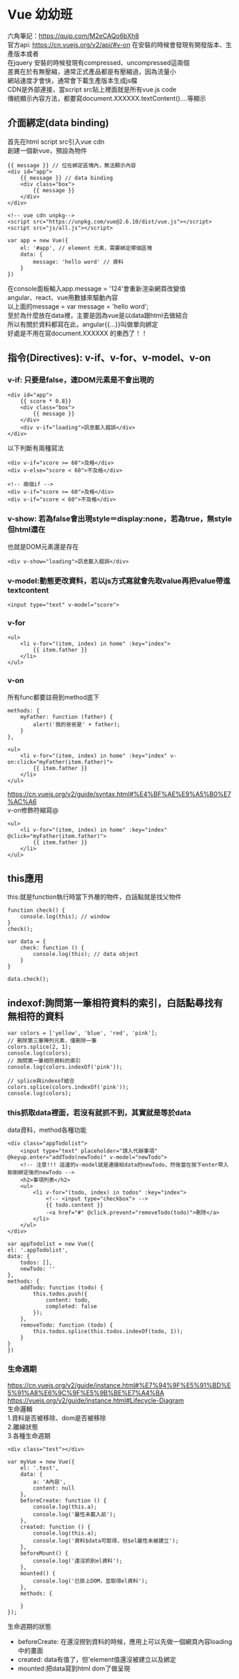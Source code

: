 # Vue 幼幼班
六角筆記：https://quip.com/M2eCAQo6bXh8<br/>
官方api: https://cn.vuejs.org/v2/api/#v-on
在安裝的時候會發現有開發版本、生產版本或者<br/>
在jquery 安裝的時候發現有compressed、uncompressed這兩個<br/>
差異在於有無壓縮，通常正式產品都是有壓縮過，因為流量小<br/>
網站速度才會快，通常會下載生產版本生成js檔<br/>
CDN是外部連接，當script src貼上裡面就是所有vue.js code<br/>
傳統顯示內容方法，都要寫document.XXXXXX.textContent()....等顯示<br/>

## 介面綁定(data binding)
首先在html script src引入vue cdn<br/>
創建一個新vue，預設為物件<br/>
```
{{ message }} // 位在綁定區塊內，無法顯示內容
<div id="app">
    {{ message }} // data binding
    <div class="box">
        {{ message }}
    </div>
</div>

<!-- vue cdn unpkg-->
<script src="https://unpkg.com/vue@2.6.10/dist/vue.js"></script>
<script src="js/all.js"></script>
```
```
var app = new Vue({
    el: '#app', // element 元素，需要綁定哪個區塊
    data: {
        message: 'hello word' // 資料
    }
})
```
在console面板輸入app.message = '124'會重新渲染網頁改變值<br/>
angular、react、vue用數據來驅動內容<br/>
以上面的message  = var message = 'hello word';<br/>
至於為什麼放在data裡，主要是因為vue是以data跟html去做結合<br/>
所以有關於資料都寫在此，angular{{...}}叫做單向綁定<br/>
好處是不用在寫document.XXXXXX 的東西了！！<br/>

## 指令(Directives): v-if、v-for、v-model、v-on
### v-if: 只要是false，連DOM元素是不會出現的
```
<div id="app">
    {{ score * 0.8}}
    <div class="box">
        {{ message }}
    </div>
    <div v-if="loading">訊息載入錯誤</div>
</div>
```

以下判斷有兩種寫法
```
<div v-if="score >= 60">及格</div>
<div v-else="score < 60">不及格</div>

<!-- 兩個if -->
<div v-if="score >= 60">及格</div>
<div v-if="score < 60">不及格</div>
```
### v-show: 若為false會出現style＝display:none，若為true，無style但html還在
也就是DOM元素還是存在
```
<div v-show="loading">訊息載入錯誤</div>
```

### v-model:動態更改資料，若以js方式寫就會先取value再把value帶進textcontent
```
<input type="text" v-model="score">
```

### v-for
```
<ul>
    <li v-for="(item, index) in home" :key="index">
        {{ item.father }}
    </li>
</ul>
```
        
### v-on
所有func都要註冊到method底下
```
methods: {
    myFather: function (father) {
        alert('我的爸爸是' + father);
    }
},
```
```
<ul>
    <li v-for="(item, index) in home" :key="index" v-on:click="myFather(item.father)">
        {{ item.father }}
    </li>
</ul>
```

https://cn.vuejs.org/v2/guide/syntax.html#%E4%BF%AE%E9%A5%B0%E7%AC%A6<br/>
v-on修飾符縮寫@
```
<ul>
    <li v-for="(item, index) in home" :key="index" @click="myFather(item.father)">
        {{ item.father }}
    </li>
</ul>
```
## this應用
this:就是function執行時當下外層的物件，白話點就是找父物件<br/>
```
function check() {
    console.log(this); // window
}
check();
```
```
var data = {
    check: function () {
        console.log(this); // data object
    }
}

data.check();
```
## indexof:詢問第一筆相符資料的索引，白話點尋找有無相符的資料
```
var colors = ['yellow', 'blue', 'red', 'pink'];
// 刪除第三筆陣列元素，僅刪除一筆
colors.splice(2, 1);
console.log(colors);
// 詢問第一筆相符資料的索引
console.log(colors.indexOf('pink'));

// splice與indexof結合
colors.splice(colors.indexOf('pink'));
console.log(colors);
```

### this抓取data裡面，若沒有就抓不到，其實就是等於data<br/>
data資料，method各種功能
```
<div class="appTodolist">
    <input type="text" placeholder="請入代辦事項" @keyup.enter="addTodo(newTodo)" v-model="newTodo">
    <!-- 注意!!! 這邊的v-model就是連接給data的newTodo，然後當在按下enter帶入剛剛綁定後的newTodo -->
    <h2>事項列表</h2>
    <ul>
        <li v-for="(todo, index) in todos" :key="index">
            <!-- <input type="checkbox"> -->
            {{ todo.content }}
            -<a href="#" @click.prevent="removeTodo(todo)">刪除</a>
        </li>
    </ul>
</div>
```
```
var appTodolist = new Vue({
el: '.appTodolist',
data: {
    todos: [],
    newTodo: ''
},
methods: {
    addTodo: function (todo) {
        this.todos.push({
            content: todo,
            completed: false
        });
    },
    removeTodo: function (todo) {
        this.todos.splice(this.todos.indexOf(todo, 1));
    }
}
})
```

### 生命週期
https://cn.vuejs.org/v2/guide/instance.html#%E7%94%9F%E5%91%BD%E5%91%A8%E6%9C%9F%E5%9B%BE%E7%A4%BA<br/>
https://vuejs.org/v2/guide/instance.html#Lifecycle-Diagram<br/>
生命邏輯<br/>
1.資料是否被移除、dom是否被移除<br/>
2.離線狀態<br/>
3.各種生命週期<br/>
```
<div class="test"></div>
```
```
var myVue = new Vue({
    el: '.test',
    data: {
        a: 'A內容',
        content: null
    },
    beforeCreate: function () {
        console.log(this.a);
        console.log('屬性未載入前');
    },
    created: function () {
        console.log(this.a);
        console.log('資料$data可取得，但$el屬性未被建立');
    },
    beforeMount() {
        console.log('還沒抓到el資料');
    },
    mounted() {
        console.log('已掛上DOM，並取得el資料');
    },
    methods: {

    }
});
```
生命週期的狀態<br/>
<ul>
    <li>
        beforeCreate: 在還沒撈到資料的時候，應用上可以先做一個網頁內容loading中的畫面
    </li>
    <li>
        created: data有值了，但'element值還沒被建立以及綁定   
    </li>
    <li>
        mounted:把data寫到html dom了做呈現
    </li>
<ul>

